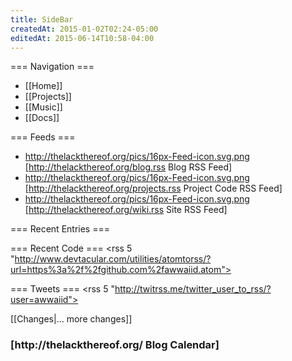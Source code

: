 ```yaml
---
title: SideBar
createdAt: 2015-01-02T02:24-05:00
editedAt: 2015-06-14T10:58-04:00
---
```


=== Navigation ===
* [[Home]]
* [[Projects]]
* [[Music]]
* [[Docs]]

=== Feeds ===
* http://thelackthereof.org/pics/16px-Feed-icon.svg.png [http://thelackthereof.org/blog.rss Blog RSS Feed]
* http://thelackthereof.org/pics/16px-Feed-icon.svg.png [http://thelackthereof.org/projects.rss Project Code RSS Feed]
* http://thelackthereof.org/pics/16px-Feed-icon.svg.png [http://thelackthereof.org/wiki.rss Site RSS Feed]

=== Recent Entries ===
<headlines>

=== Recent Code ===
<rss 5 "http://www.devtacular.com/utilities/atomtorss/?url=https%3a%2f%2fgithub.com%2fawwaiid.atom">

=== Tweets ===
<rss 5 "http://twitrss.me/twitter_user_to_rss/?user=awwaiid">

<SimpleChanges>[[Changes|... more changes]]

<h3>[http://thelackthereof.org/ Blog Calendar]</h3><Calendar>

